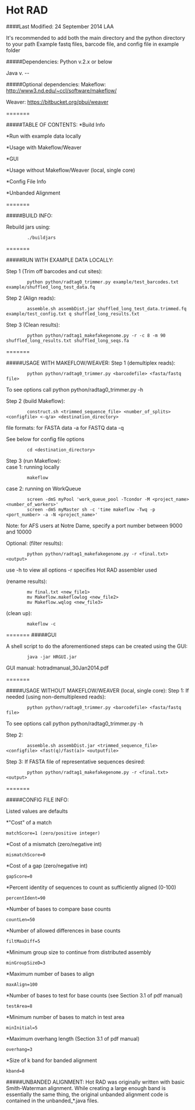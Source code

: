 # Hot RAD
####Last Modified: 24 September 2014 LAA

It's recommended to add both the main directory and the python directory to your path
Example fastq files, barcode file, and config file in example folder

#####Dependencies:
Python v.2.x or below

Java v. --

#####Optional dependencies:
Makeflow: http://www3.nd.edu/~ccl/software/makeflow/

Weaver: https://bitbucket.org/pbui/weaver


=======

#####TABLE OF CONTENTS: 
*Build Info

*Run with example data locally

*Usage with Makeflow/Weaver

*GUI

*Usage without Makeflow/Weaver (local, single core)

*Config File Info

*Unbanded Alignment


=======

#####BUILD INFO:

Rebuild jars using:
 
			./buildjars

=======

#####RUN WITH EXAMPLE DATA LOCALLY:

Step 1 (Trim off barcodes and cut sites):
	
			python python/radtag0_trimmer.py example/test_barcodes.txt example/shuffled_long_test_data.fq

Step 2 (Align reads):
	
			assemble.sh assembDist.jar shuffled_long_test_data.trimmed.fq example/test_config.txt q shuffled_long_results.txt

Step 3 (Clean results):
 
			python python/radtag1_makefakegenome.py -r -c 8 -m 90 shuffled_long_results.txt shuffled_long_seqs.fa

=======

#####USAGE WITH MAKEFLOW/WEAVER:
Step 1 (demultiplex reads):
     
			python python/radtag0_trimmer.py <barcodefile> <fasta/fastq file> 

To see options call python python/radtag0_trimmer.py -h

Step 2 (build Makeflow):	

			construct.sh <trimmed_sequence_file> <number_of_splits> <configfile> <-q/a> <destination_directory>

file formats:   for FASTA data          -a
                for FASTQ data          -q
                
See below for config file options

			cd <destination_directory>

Step 3 (run Makeflow):         
case 1: running locally

			makeflow
        
case 2: running on WorkQueue

			screen -dmS myPool 'work_queue_pool -Tcondor -M <project_name> <number_of_workers>'
			screen -dmS myMaster sh -c 'time makeflow -Twq -p <port_number> -a -N <project_name>'

Note: for AFS users at Notre Dame, specify a port number between 9000 and 10000

Optional:
(filter results):

   			python python/radtag1_makefakegenome.py -r <final.txt> <output>

use -h to view all options
-r specifies Hot RAD assembler used

(rename results):
	
			mv final.txt <new_file1>
			mv Makeflow.makeflowlog <new_file2>
   			mv Makeflow.wqlog <new_file3>

(clean up):             

			makeflow -c

=======
#####GUI

A shell script to do the aforementioned steps can be created using the GUI:

			java -jar HRGUI.jar

GUI manual: hotradmanual_30Jan2014.pdf

=======

#####USAGE WITHOUT MAKEFLOW/WEAVER (local, single core):
Step 1:
If needed (using non-demultiplexed reads):
      
			python python/radtag0_trimmer.py <barcodefile> <fasta/fastq file>
     
To see options call python python/radtag0_trimmer.py -h

Step 2:

			assemble.sh assembDist.jar <trimmed_sequence_file> <configfile> <fast(q)/fast(a)> <outputfile>
Step 3:
If FASTA file of representative sequences desired:

			python python/radtag1_makefakegenome.py -r <final.txt> <output>

=======

#####CONFIG FILE INFO:

Listed values are defaults

*"Cost" of a match

	matchScore=1 (zero/positive integer)

*Cost of a mismatch (zero/negative int)

	mismatchScore=0

*Cost of a gap (zero/negative int)

	gapScore=0

*Percent identity of sequences to count as sufficiently aligned (0-100)

	percentIdent=90

*Number of bases to compare base counts 

	countLen=50

*Number of allowed differences in base counts

	filtMaxDiff=5

*Minimum group size to continue from distributed assembly

	minGroupSizeD=3

*Maximum number of bases to align 

	maxAlign=100

*Number of bases to test for base counts (see Section 3.1 of pdf manual)

	testArea=8

*Minimum number of bases to match in test area

	minInitial=5

*Maximum overhang length (Section 3.1 of pdf manual)

	overhang=3

*Size of k band for banded alignment

	kband=8

#####UNBANDED ALIGNMENT: 
Hot RAD was originally written with basic Smith-Waterman alignment. While creating a large enough band
is essentially the same thing, the original unbanded alignment code is contained in the unbanded_*.java files.
